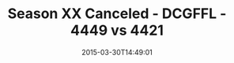 ---
title: Season XX Canceled - DCGFFL - 4449 vs 4421
teams_score:
- team: 4449
  score: 26
- team: 4421
  score: 14
mvp: Jim R. (White), Yama T. (Dark Green)
game-ball: N/A
sportsperson: ''
season: 10
week: 5
date: '2015-03-30T14:49:01'
pageid: season-10-week-5-4449-vs-4421
---